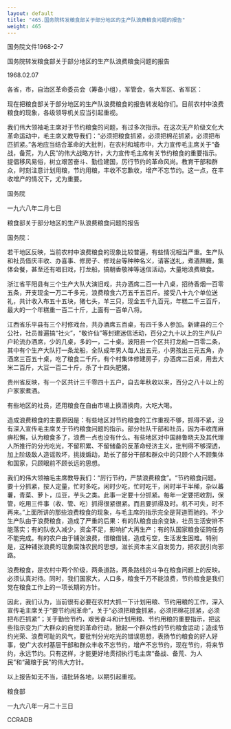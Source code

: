 ```yaml
---
layout: default
title: "465.国务院转发粮食部关于部分地区的生产队浪费粮食问题的报告"
weight: 465
---
```


国务院文件1968-2-7

国务院转发粮食部关于部分地区的生产队浪费粮食问题的报告

1968.02.07

各省，市，自治区革命委员会（筹备小组），军管会，各大军区、省军区：

现在把粮食部关于部分地区的生产队浪费粮食的报告转发耠你们。目前农村中浪费粮食的现象，各级领导机关应当引起重视。

我们伟大领袖毛主席对于节约粮食的问题，有过多次指示。在这次无产阶级文化大革命运动中，毛主席又教导我们：“必须把粮食抓紧，必须把棉花抓紧，必须把布匹抓紧。”各地应当结合革命的大批判，在农村和城市中，大力宣传毛主席关于“备战，备荒，为人民”的伟大战略方针，大力宣传毛主席有关节约粮食的重要指示。提倡移风易俗，树立艰苦奋斗、勤俭建国，厉行节约的革命风尚。教育干部和群众，时刻注意计划用粮，节约用粮，丰收不忘歉收，增产不忘节约。这一点，在丰收增产的情况下，尤为重要。

国务院

一九六八年二月七日

粮食部关于部分地区的生产队浪费粮食问题的报告

国务院：

若干地区反映，当前农村中浪费粮食的现象比较普遍，有些情况相当严重。生产队和社员借庆丰收、办喜事、修房子、修戏台等种种名义，请客送礼，煮酒熬糖，集体会餐，甚至还有唱旧戏，打龙船，搞朝香敬神等迷信活动，大量地浪费粮食。

浙江省平阳县有三个生产大队大演旧戏，共办酒席二百一十八桌，招待香烟一百零五条，开支现金一万二千多元，浪费粮食六万五千五百斤。接受八十九个单位送礼，共计收入布五十五块，猪七头，羊三只，现金五千九百元，年糕二千三百斤，最大的一个年糕重一百二十斤，上面有一百单八将。

江西省乐平县有三个村修戏台，共办酒席五百桌，有四千多人参加。新建县的三个公社，社员普遍搞“社火”，“敬许仙”等封建迷信活动，百分之九十以上的生产队户户轮流办酒席，少的几桌，多的一，二十桌。波阳县一个区共打龙船一百零二条，其中有个生产大队打一条龙船，全队成年男人每人出五元，小男孩出三元五角，办酒席三百五十桌，吃了粮食二千斤。有个村集体修建房子，办酒席二百桌，用去大米二百斤，大豆一百二十斤，杀了十四头肥猪。

贵州省反映，有一个区共计三千零四十五户，自去年秋收以来，百分之八十以上的户家家煮酒。

有些地区的社员，还用粮食在自由市埸上换酒换肉，大吃大喝。

造成浪费粮食的主要原因是：有些地区对节约粮食的工作重视不够，抓得不紧，没有深入宣传毛主席关于节约粮食问题的指示。部分社队干部和社员，因为丰收而麻痹松懈，认为粮食多了，浪费一点也没有什么。有些地区对中国赫鲁晓夫及其代理人所推行的分光吃光，不留积累、不留储备的反革命经济主义，批判得不够深透，加上阶级敌人造谣败坏，挑拨煽动，助长了部分干部和群众中的只顾个人不顾集体和国家，只顾眼前不顾长远的思想。

我们的伟大领袖毛主席教导我们：“厉行节约，严禁浪费粮食”。“节约粮食问题。要十分抓紧，按人定量，忙时多吃，闲时少吃，忙时吃干，闲时半干半稀，杂以蕃薯，青菜、萝卜，瓜豆，芋头之类。此事一定要十分抓紧。每年一定要把收割，保管，吃用三件事（收、管、吃）抓得很紧很紧。而且要抓得及时。机不可失，时不再来。”上面所讲的那些浪费粮食的现象，与毛主席的指示完全是背道而驰的。不少生产队由于浪费粮食，造成了严重的后果：有的队粮食由余变缺，社员生活安排不能落实；有的队收入减少，资金不足，影响扩大再生产；有的队国家粮食征购任务不能完成。有的农户由于铺张浪费，借粮借钱，造成亏空，生活发生困难。特别是，这种铺张浪费的现象腐蚀农民的思想，滋长资本主义自发势力，把农民引向邪路。

浪费粮食，是农村中两个阶级，两条道路，两条路线的斗争在粮食问题上的反映。必须认真对待。同时，我们国家大，人口多，粮食千万不能浪费，节约粮食是我们党在粮食工作上的一项长期的方针。

因此，我们认为，当前很有必要在农村大抓一下计划用粮、节约用粮的工作，深入宣传毛主席关于“要节约闹革命”，关于“必须把粮食抓紧，必须把棉花抓紧，必须把布匹抓紧”；关于勤俭节约，艰苦奋斗和计划用粮、节约用粮的重要指示，把这些指示变为广大群众的自觉的革命行动，掀起一个群众性的节约粮食运动；造成节约光荣、浪费可耻的风气，要批判分光吃光的错误思想，表扬节约粮食的好人好事，使广大农村基层干部和群众丰收不忘节约，增产不忘节约，现在节约，将来节约，永远节约。只有这样，才能更好地贯彻执行毛主席“备战、备荒、为人民”和“藏粮于民”的伟大方针。

以上报告如无不当，请批转各地，以期引起重视。

粮食部

一九六八年一月二十三日

CCRADB

